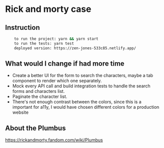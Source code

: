 # Rick and morty case

## Instruction

```sh
    to run the project: yarn && yarn start
    to run the tests: yarn test
    deployed version: https://zen-jones-533c85.netlify.app/
```

## What would I change if had more time

- Create a better UI for the form to search the characters, maybe a tab component to render which one separately.
- Mock every API call and build integration tests to handle the search forms and characters list.
- Paginate the character list.
- There's not enough contrast between the colors, since this is a important for a11y, I would have chosen different colors for a production website

## About the Plumbus

https://rickandmorty.fandom.com/wiki/Plumbus

